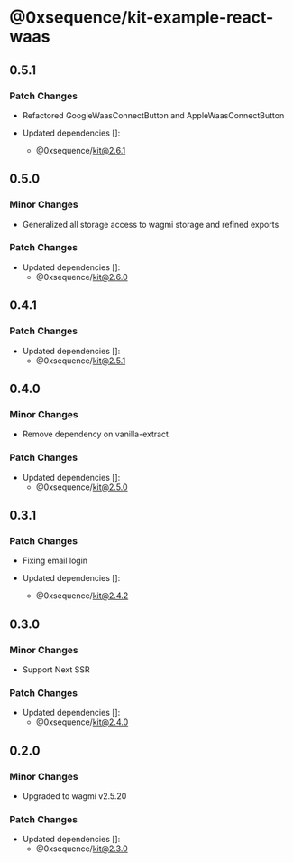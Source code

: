 # @0xsequence/kit-example-react-waas

## 0.5.1

### Patch Changes

- Refactored GoogleWaasConnectButton and AppleWaasConnectButton

- Updated dependencies []:
  - @0xsequence/kit@2.6.1

## 0.5.0

### Minor Changes

- Generalized all storage access to wagmi storage and refined exports

### Patch Changes

- Updated dependencies []:
  - @0xsequence/kit@2.6.0

## 0.4.1

### Patch Changes

- Updated dependencies []:
  - @0xsequence/kit@2.5.1

## 0.4.0

### Minor Changes

- Remove dependency on vanilla-extract

### Patch Changes

- Updated dependencies []:
  - @0xsequence/kit@2.5.0

## 0.3.1

### Patch Changes

- Fixing email login

- Updated dependencies []:
  - @0xsequence/kit@2.4.2

## 0.3.0

### Minor Changes

- Support Next SSR

### Patch Changes

- Updated dependencies []:
  - @0xsequence/kit@2.4.0

## 0.2.0

### Minor Changes

- Upgraded to wagmi v2.5.20

### Patch Changes

- Updated dependencies []:
  - @0xsequence/kit@2.3.0
